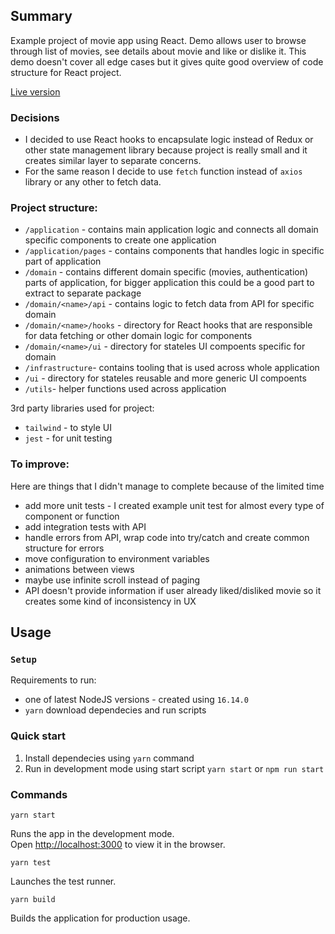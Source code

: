 ## Summary

Example project of movie app using React.
Demo allows user to browse through list of movies, see details about movie and like or dislike it.
This demo doesn't cover all edge cases but it gives quite good overview of code structure for React project.

[Live version](https://example-movies-app.vercel.app/)

### Decisions

- I decided to use React hooks to encapsulate logic instead of Redux or other state management library because project is really small and it creates similar layer to separate concerns.
- For the same reason I decide to use `fetch` function instead of `axios` library or any other to fetch data.

### Project structure:

- `/application` - contains main application logic and connects all domain specific components to create one application
- `/application/pages` - contains components that handles logic in specific part of application
- `/domain` - contains different domain specific (movies, authentication) parts of application, for bigger application this could be a good part to extract to separate package
- `/domain/<name>/api` - contains logic to fetch data from API for specific domain
- `/domain/<name>/hooks` - directory for React hooks that are responsible for data fetching or other domain logic for components
- `/domain/<name>/ui` - directory for stateles UI compoents specific for domain
- `/infrastructure`- contains tooling that is used across whole application
- `/ui` - directory for stateles reusable and more generic UI compoents
- `/utils`- helper functions used across application

3rd party libraries used for project:

- `tailwind` - to style UI
- `jest` - for unit testing

### To improve:

Here are things that I didn't manage to complete because of the limited time

- add more unit tests - I created example unit test for almost every type of component or function
- add integration tests with API
- handle errors from API, wrap code into try/catch and create common structure for errors
- move configuration to environment variables
- animations between views
- maybe use infinite scroll instead of paging
- API doesn't provide information if user already liked/disliked movie so it creates some kind of inconsistency in UX

## Usage

### `Setup`

Requirements to run:

- one of latest NodeJS versions - created using `16.14.0`
- `yarn` download dependecies and run scripts

### Quick start

1. Install dependecies using `yarn` command
2. Run in development mode using start script `yarn start` or `npm run start`

### Commands

```
yarn start
```

Runs the app in the development mode.<br />
Open [http://localhost:3000](http://localhost:3000) to view it in the browser.

```
yarn test
```

Launches the test runner.<br />

```
yarn build
```

Builds the application for production usage.
